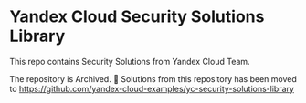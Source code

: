 # Yandex Cloud Security Solutions Library

This repo contains Security Solutions from Yandex Cloud Team. 

The repository is Archived.
🚚 Solutions from this repository has been moved to https://github.com/yandex-cloud-examples/yc-security-solutions-library
